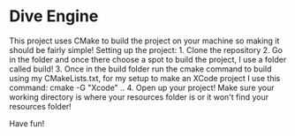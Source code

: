 # Dive Engine

This project uses CMake to build the project on your machine so making it should be fairly simple!
Setting up the project: 
    1. Clone the repository
    2. Go in the folder and once there choose a spot to build the project, I use a folder called build!
    3. Once in the build folder run the cmake command to build using my CMakeLists.txt, for my setup to make an XCode project I use this command: cmake -G "Xcode" ..
    4. Open up your project! Make sure your working directory is where your resources folder is or it won't find your resources folder!

Have fun!
